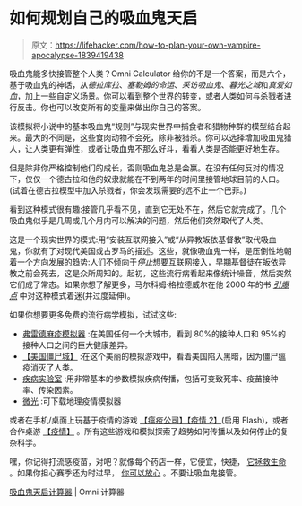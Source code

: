 # 如何规划自己的吸血鬼天启

> 原文：<https://lifehacker.com/how-to-plan-your-own-vampire-apocalypse-1839419438>

吸血鬼能多快接管整个人类？Omni Calculator 给你的不是一个答案，而是六个，基于吸血鬼的神话，从*德拉库拉*、*塞勒姆的命运*、*采访吸血鬼*、*暮光之城*和*真爱如血*，加上一些自定义场景。你可以看到整个世界的转变，或者人类如何与杀戮者进行反击。你也可以改变所有的变量来做出你自己的答案。



该模拟将小说中的基本吸血鬼“规则”与现实世界中捕食者和猎物种群的模型结合起来。最大的不同是，这些食肉动物不会死，除非被猎杀。你可以选择增加吸血鬼猎人，让人类更有弹性，或者让吸血鬼不那么好斗，看看人类是否能更好地生存。

但是除非你严格控制他们的成长，否则吸血鬼总是会赢。在没有任何反对的情况下，仅仅一个德古拉和他的奴隶就能在不到两年的时间里接管地球目前的人口。(试着在德古拉模型中加入杀戮者，你会发现需要的远不止一个巴菲。)

看到这种模式很有趣:接管几乎看不见，直到它无处不在，然后它就完成了。几个吸血鬼似乎是几周或几个月内可以解决的问题，然后他们突然取代了人类。

这是一个现实世界的模式:用“安装互联网接入”或“从异教皈依基督教”取代吸血鬼，你就有了对现代美国或古罗马的描述。这些，就像吸血鬼一样，是压倒性地朝着一个方向发展的趋势:人们不倾向于*停止*想要互联网接入，早期基督徒在皈依异教之前会死去，这是众所周知的。起初，这些流行病看起来像统计噪音，然后突然它们成了常态。如果你想了解更多，马尔科姆·格拉德威尔在他 2000 年的书 [*引爆点*](https://www.amazon.com/Tipping-Point-Little-Things-Difference/dp/0316346624?asc_campaign=InlineText&asc_refurl=https://lifehacker.com/how-to-plan-your-own-vampire-apocalypse-1839419438&asc_source=&tag=kinjalifehackerlink-20) 中对这种模式着迷(并过度延伸)。

如果你想要更多免费的流行病学模拟，试试这些:

*   [弗雷德麻疹模拟器](https://fred.publichealth.pitt.edu/measles) :在美国任何一个大城市，看到 80%的接种人口和 95%的接种人口之间的巨大健康差异。
*   [【美国僵尸城】](http://mattbierbaum.github.io/zombies-usa/) :在这个美丽的模拟游戏中，看着美国陷入黑暗，因为僵尸瘟疫消灭了人类。
*   [疾病实验室](https://www.learner.org/courses/envsci/interactives/disease/disease.html) :用非常基本的参数模拟疾病传播，包括可变致死率、疫苗接种率、传染因素。
*   [微光](http://www.gleamviz.org/simulator/) :可下载地理疫情模拟器

或者在手机/桌面上玩基于疫情的游戏 [【瘟疫公司】](https://www.ndemiccreations.com/en/22-plague-inc)[【疫情 2】](http://pandemic2.org/)(启用 Flash)，或者合作桌游 [【疫情】](https://boardgamegeek.com/boardgame/30549/pandemic) 。所有这些游戏和模拟探索了趋势如何传播以及如何停止的复杂科学。

嘿，你记得打流感疫苗，对吧？就像每个药店一样，它便宜，快捷， [它拯救生命](https://vitals.lifehacker.com/hey-asshole-the-flu-shot-isnt-about-you-1829720979) 。如果你担心赛季还为时过早， [你可以放心](https://vitals.lifehacker.com/is-it-too-early-to-get-a-flu-shot-1837287127) 。不要让吸血鬼接管。

[吸血鬼天启计算器](https://www.omnicalculator.com/other/humans-vs-vampires) | Omni 计算器